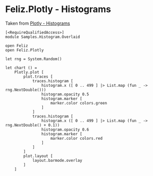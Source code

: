 # Feliz.Plotly - Histograms

Taken from [Plotly - Histograms](https://plot.ly/javascript/histograms/)

```fsharp:plotly-chart-histogram-overlaid
[<RequireQualifiedAccess>]
module Samples.Histogram.Overlaid

open Feliz
open Feliz.Plotly

let rng = System.Random()

let chart () =
    Plotly.plot [
        plot.traces [
            traces.histogram [
                histogram.x ([ 0 .. 499 ] |> List.map (fun _ -> rng.NextDouble()))
                histogram.opacity 0.5
                histogram.marker [
                    marker.color colors.green
                ]
            ]
            traces.histogram [
                histogram.x ([ 0 .. 499 ] |> List.map (fun _ -> rng.NextDouble() + 0.1))
                histogram.opacity 0.6
                histogram.marker [
                    marker.color colors.red
                ]
            ]
        ]
        plot.layout [
            layout.barmode.overlay
        ]
    ]
```